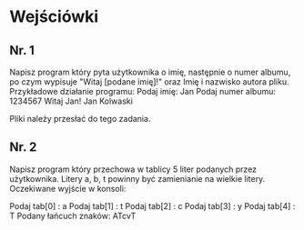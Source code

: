 # Wejściówki

## Nr. 1

Napisz program który pyta użytkownika o imię, następnie o numer albumu, po czym wypisuje "Witaj [podane imię]!" oraz Imię i nazwisko autora pliku.
Przykładowe działanie programu:
Podaj imię: Jan
Podaj numer albumu: 1234567
Witaj Jan!
Jan Kolwaski

Pliki należy przesłać do tego zadania.

## Nr. 2

Napisz program który przechowa w tablicy 5 liter podanych przez użytkownika. Litery a, b, t powinny być zamienianie na wielkie litery. Oczekiwane wyjście w konsoli:

Podaj tab[0] : a
Podaj tab[1] : t
Podaj tab[2] : c
Podaj tab[3] : y
Podaj tab[4] : T
Podany łańcuch znaków: ATcvT
